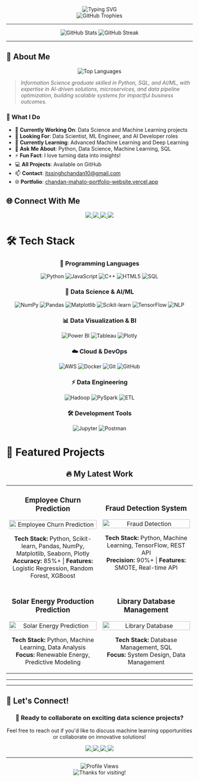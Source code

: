 <div align="center">
  <img src="https://readme-typing-svg.vercel.app/?color=00bfbf&size=35&center=true&vCenter=true&width=1000&lines=HELLO,+MY+NAME+IS+CHANDAN+MAHATO;I+AM+A+DATA+ENTHUSIAST;I+AM+AN+AI+%26+ML+DEVELOPER;I+LOVE+SOLVING+REAL-WORLD+PROBLEMS;TURNING+DATA+INTO+INSIGHTS+%F0%9F%9A%80" alt="Typing SVG" />
</div>

<div align="center">
  <img src="https://github-profile-trophy.vercel.app/?username=Cngh10&theme=radical&no-frame=true&no-bg=false&margin-w=4" alt="GitHub Trophies" />
</div>

---

<div align="center">
  <img src="https://github-readme-stats.vercel.app/api?username=Cngh10&show_icons=true&theme=radical" alt="GitHub Stats" />
  <img src="https://github-readme-streak-stats.herokuapp.com/?user=Cngh10&theme=radical" alt="GitHub Streak" />
</div>

---

## 🚀 About Me

<div align="center">
  <img src="https://github-readme-stats.vercel.app/api/top-langs/?username=Cngh10&layout=compact&theme=radical" alt="Top Languages" />
</div>

> *Information Science graduate skilled in Python, SQL, and AI/ML, with expertise in AI-driven solutions, microservices, and data pipeline optimization, building scalable systems for impactful business outcomes.*

### 🎯 What I Do
- 🔭 **Currently Working On**: Data Science and Machine Learning projects
- 🤝 **Looking For**: Data Scientist, ML Engineer, and AI Developer roles  
- 🌱 **Currently Learning**: Advanced Machine Learning and Deep Learning  
- 💬 **Ask Me About**: Python, Data Science, Machine Learning, SQL  
- ⚡ **Fun Fact**: I love turning data into insights!  
- 💻 **All Projects**: Available on GitHub  
- 📫 **Contact**: itssinghchandan10@gmail.com  
- 🌐 **Portfolio**: [chandan-mahato-portfolio-website.vercel.app](https://chandan-mahato-portfolio-website.vercel.app/)  

## 🌐 Connect With Me

<div align="center">
  <a href="https://linkedin.com/in/chandan-mahato-6a484b279" target="_blank">
    <img src="https://img.shields.io/badge/-LinkedIn-%230077B5?style=for-the-badge&logo=linkedin&logoColor=white" target="_blank">
  </a>
  <a href="https://github.com/Cngh10" target="_blank">
    <img src="https://img.shields.io/badge/-GitHub-%23121011?style=for-the-badge&logo=github&logoColor=white" target="_blank">
  </a>
  <a href="mailto:itssinghchandan10@gmail.com">
    <img src="https://img.shields.io/badge/-Gmail-%23D14836?style=for-the-badge&logo=gmail&logoColor=white" target="_blank">
  </a>
  <a href="https://chandan-mahato-portfolio-website.vercel.app/" target="_blank">
    <img src="https://img.shields.io/badge/-Portfolio-%23000000?style=for-the-badge&logo=vercel&logoColor=white" target="_blank">
  </a>
</div>

# 🛠️ Tech Stack

<div align="center">
  <h3>🚀 Programming Languages</h3>
  <img src="https://img.shields.io/badge/python-3670A0?style=for-the-badge&logo=python&logoColor=ffdd54" alt="Python"/>
  <img src="https://img.shields.io/badge/javascript-%23323330.svg?style=for-the-badge&logo=javascript&logoColor=%23F7DF1E" alt="JavaScript"/>
  <img src="https://img.shields.io/badge/c++-%2300599C.svg?style=for-the-badge&logo=c%2B%2B&logoColor=white" alt="C++"/>
  <img src="https://img.shields.io/badge/html5-%23E34F26.svg?style=for-the-badge&logo=html5&logoColor=white" alt="HTML5"/>
  <img src="https://img.shields.io/badge/sql-%2300f.svg?style=for-the-badge&logo=mysql&logoColor=white" alt="SQL"/>
</div>

<div align="center">
  <h3>🤖 Data Science & AI/ML</h3>
  <img src="https://img.shields.io/badge/numpy-%23013243.svg?style=for-the-badge&logo=numpy&logoColor=white" alt="NumPy"/>
  <img src="https://img.shields.io/badge/pandas-%23150458.svg?style=for-the-badge&logo=pandas&logoColor=white" alt="Pandas"/>
  <img src="https://img.shields.io/badge/Matplotlib-%23ffffff.svg?style=for-the-badge&logo=Matplotlib&logoColor=black" alt="Matplotlib"/>
  <img src="https://img.shields.io/badge/scikit--learn-%23F7931E.svg?style=for-the-badge&logo=scikit-learn&logoColor=white" alt="Scikit-learn"/>
  <img src="https://img.shields.io/badge/TensorFlow-%23FF6F00.svg?style=for-the-badge&logo=TensorFlow&logoColor=white" alt="TensorFlow"/>
  <img src="https://img.shields.io/badge/NLP-%23000000.svg?style=for-the-badge&logo=natural-language-processing&logoColor=white" alt="NLP"/>
</div>

<div align="center">
  <h3>📊 Data Visualization & BI</h3>
  <img src="https://img.shields.io/badge/Power%20BI-F2C811?style=for-the-badge&logo=power-bi&logoColor=black" alt="Power BI"/>
  <img src="https://img.shields.io/badge/Tableau-E97627?style=for-the-badge&logo=tableau&logoColor=white" alt="Tableau"/>
  <img src="https://img.shields.io/badge/Plotly-3F4F75?style=for-the-badge&logo=plotly&logoColor=white" alt="Plotly"/>
</div>

<div align="center">
  <h3>☁️ Cloud & DevOps</h3>
  <img src="https://img.shields.io/badge/AWS-%23FF9900.svg?style=for-the-badge&logo=amazon-aws&logoColor=white" alt="AWS"/>
  <img src="https://img.shields.io/badge/docker-%230db7ed.svg?style=for-the-badge&logo=docker&logoColor=white" alt="Docker"/>
  <img src="https://img.shields.io/badge/git-%23F05032.svg?style=for-the-badge&logo=git&logoColor=white" alt="Git"/>
  <img src="https://img.shields.io/badge/github-%23121011.svg?style=for-the-badge&logo=github&logoColor=white" alt="GitHub"/>
</div>

<div align="center">
  <h3>⚡ Data Engineering</h3>
  <img src="https://img.shields.io/badge/Hadoop-%23000000.svg?style=for-the-badge&logo=apache-hadoop&logoColor=white" alt="Hadoop"/>
  <img src="https://img.shields.io/badge/PySpark-%23E25A1C.svg?style=for-the-badge&logo=apache-spark&logoColor=white" alt="PySpark"/>
  <img src="https://img.shields.io/badge/ETL-%23000000.svg?style=for-the-badge&logo=data-integration&logoColor=white" alt="ETL"/>
</div>

<div align="center">
  <h3>🛠️ Development Tools</h3>
  <img src="https://img.shields.io/badge/jupyter-%23FA0F00.svg?style=for-the-badge&logo=jupyter&logoColor=white" alt="Jupyter"/>
  <img src="https://img.shields.io/badge/Postman-FF6C37?style=for-the-badge&logo=postman&logoColor=white" alt="Postman"/>
</div>



# 🚀 Featured Projects

<div align="center">
  <h2>🔥 My Latest Work</h2>
</div>

<table>
  <tr>
    <td width="50%">
      <h3 align="center">Employee Churn Prediction</h3>
      <div align="center">
        <a href="https://github.com/Cngh10/Employee-churn-prediction-" target="_blank">
          <img src="https://github-readme-stats.vercel.app/api/pin/?username=Cngh10&repo=Employee-churn-prediction-&theme=radical" width="100%" alt="Employee Churn Prediction"/>
        </a>
        <p align="center">
          <strong>Tech Stack:</strong> Python, Scikit-learn, Pandas, NumPy, Matplotlib, Seaborn, Plotly<br/>
          <strong>Accuracy:</strong> 85%+ | <strong>Features:</strong> Logistic Regression, Random Forest, XGBoost
        </p>
      </div>
    </td>
    <td width="50%">
      <h3 align="center">Fraud Detection System</h3>
      <div align="center">
        <a href="https://github.com/Cngh10/Fraud-Detection-Project" target="_blank">
          <img src="https://github-readme-stats.vercel.app/api/pin/?username=Cngh10&repo=Fraud-Detection-Project&theme=radical" width="100%" alt="Fraud Detection"/>
        </a>
        <p align="center">
          <strong>Tech Stack:</strong> Python, Machine Learning, TensorFlow, REST API<br/>
          <strong>Precision:</strong> 90%+ | <strong>Features:</strong> SMOTE, Real-time API
        </p>
      </div>
    </td>
  </tr>
  <tr>
    <td width="50%">
      <h3 align="center">Solar Energy Production Prediction</h3>
      <div align="center">
        <a href="https://github.com/Cngh10/Predicting-Solar-Energy-Production" target="_blank">
          <img src="https://github-readme-stats.vercel.app/api/pin/?username=Cngh10&repo=Predicting-Solar-Energy-Production&theme=radical" width="100%" alt="Solar Energy Prediction"/>
        </a>
        <p align="center">
          <strong>Tech Stack:</strong> Python, Machine Learning, Data Analysis<br/>
          <strong>Focus:</strong> Renewable Energy, Predictive Modeling
        </p>
      </div>
    </td>
    <td width="50%">
      <h3 align="center">Library Database Management</h3>
      <div align="center">
        <a href="https://github.com/Cngh10/Library-Database-Management-System" target="_blank">
          <img src="https://github-readme-stats.vercel.app/api/pin/?username=Cngh10&repo=Library-Database-Management-System&theme=radical" width="100%" alt="Library Database"/>
        </a>
        <p align="center">
          <strong>Tech Stack:</strong> Database Management, SQL<br/>
          <strong>Focus:</strong> System Design, Data Management
        </p>
      </div>
    </td>
  </tr>
</table>

---

---

## 🤝 Let's Connect!

<div align="center">
  <h3>💬 Ready to collaborate on exciting data science projects?</h3>
  <p>Feel free to reach out if you'd like to discuss machine learning opportunities or collaborate on innovative solutions!</p>
</div>

<div align="center">
  <a href="https://linkedin.com/in/chandan-mahato-6a484b279" target="_blank">
    <img src="https://img.shields.io/badge/-LinkedIn-%230077B5?style=for-the-badge&logo=linkedin&logoColor=white" target="_blank">
  </a>
  <a href="https://github.com/Cngh10" target="_blank">
    <img src="https://img.shields.io/badge/-GitHub-%23121011?style=for-the-badge&logo=github&logoColor=white" target="_blank">
  </a>
  <a href="mailto:itssinghchandan10@gmail.com">
    <img src="https://img.shields.io/badge/-Gmail-%23D14836?style=for-the-badge&logo=gmail&logoColor=white" target="_blank">
  </a>
  <a href="https://chandan-mahato-portfolio-website.vercel.app/" target="_blank">
    <img src="https://img.shields.io/badge/-Portfolio-%23000000?style=for-the-badge&logo=vercel&logoColor=white" target="_blank">
  </a>
</div>

---

<div align="center">
  <img src="https://komarev.com/ghpvc/?username=Cngh10&style=flat-square&color=blue" alt="Profile Views"/>
  <br/>
  <img src="https://img.shields.io/badge/Thanks%20for%20visiting!-Let's%20connect!-blue?style=for-the-badge&logo=github" alt="Thanks for visiting!"/>
</div> 